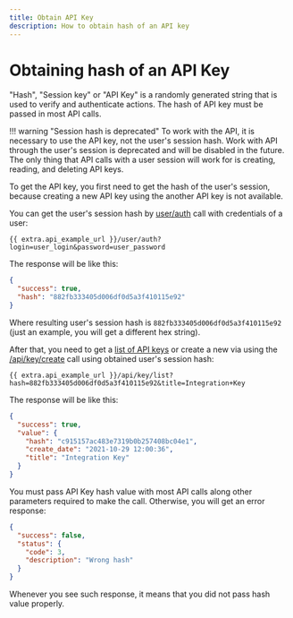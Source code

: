 ```yaml
---
title: Obtain API Key
description: How to obtain hash of an API key
---
```


# Obtaining hash of an API Key

"Hash", "Session key" or "API Key" is a randomly generated string that is used to verify and authenticate actions.
The hash of API key must be passed in most API calls.

!!! warning "Session hash is deprecated"
    To work with the API, it is necessary to use the API key, not the user's session hash.
    Work with API through the user's session is deprecated and will be disabled in the future.
    The only thing that API calls with a user session will work for is creating,
    reading, and deleting API keys.

To get the API key, you first need to get the hash of the user's session,
because creating a new API key using the another API key is not available.

You can get the user's session hash by [user/auth](../resources/commons/user/index.md#auth) 
call with credentials of a user:

    {{ extra.api_example_url }}/user/auth?login=user_login&password=user_password

The response will be like this:

```json
{
  "success": true,
  "hash": "882fb333405d006df0d5a3f410115e92"
}
```                                                             

Where resulting user's session hash is `882fb333405d006df0d5a3f410115e92` (just an example, you will get a different hex string).

After that, you need to get a [list of API keys](../resources/commons/api-keys.md#list) or create a new via using 
the [/api/key/create](../resources/commons/api-keys.md#create) call using obtained user's session hash:

    {{ extra.api_example_url }}/api/key/list?hash=882fb333405d006df0d5a3f410115e92&title=Integration+Key

The response will be like this:

```json
{
  "success": true,
  "value": {
    "hash": "c915157ac483e7319b0b257408bc04e1",
    "create_date": "2021-10-29 12:00:36",
    "title": "Integration Key"
  }
}
```

You must pass API Key hash value with most API calls along other parameters required to make the call.
Otherwise, you will get an error response:

```json
{
  "success": false,
  "status": {
    "code": 3,
    "description": "Wrong hash"
  }
}
``` 

Whenever you see such response, it means that you did not pass hash value properly.

